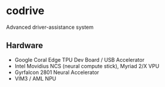 # codrive
Advanced driver-assistance system

## Hardware

   * Google Coral Edge TPU Dev Board / USB Accelerator
   * Intel Movidius NCS (neural compute stick), Myriad 2/X VPU
   * Gyrfalcon 2801 Neural Accelerator
   * VIM3 / AML NPU


